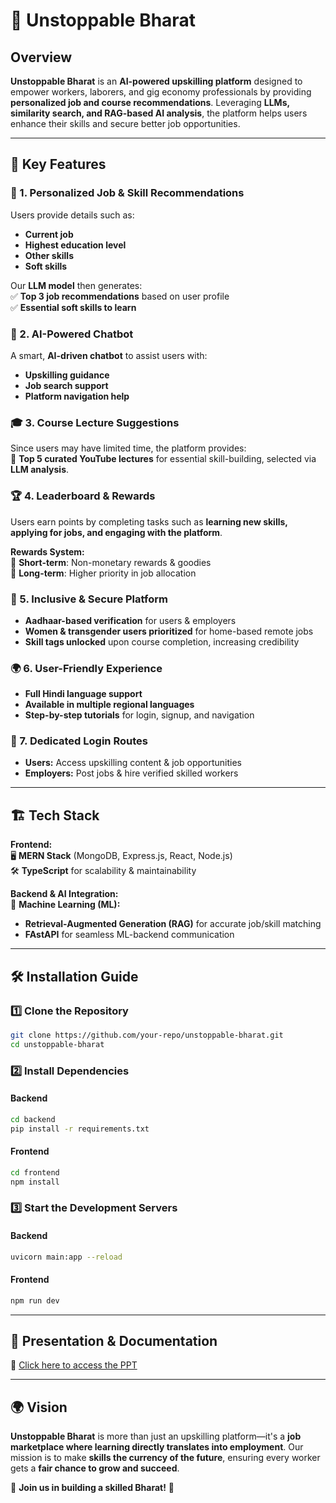 # 🚀 Unstoppable Bharat  

## Overview  

**Unstoppable Bharat** is an **AI-powered upskilling platform** designed to empower workers, laborers, and gig economy professionals by providing **personalized job and course recommendations**. Leveraging **LLMs, similarity search, and RAG-based AI analysis**, the platform helps users enhance their skills and secure better job opportunities.  

---

## 🌟 Key Features  

### 🔹 1. Personalized Job & Skill Recommendations  
Users provide details such as:  

- **Current job**  
- **Highest education level**  
- **Other skills**  
- **Soft skills**  

Our **LLM model** then generates:  
✅ **Top 3 job recommendations** based on user profile  
✅ **Essential soft skills to learn**  

### 🤖 2. AI-Powered Chatbot  
A smart, **AI-driven chatbot** to assist users with:  
- **Upskilling guidance**  
- **Job search support**  
- **Platform navigation help**  

### 🎓 3. Course Lecture Suggestions  
Since users may have limited time, the platform provides:  
📌 **Top 5 curated YouTube lectures** for essential skill-building, selected via **LLM analysis**.  

### 🏆 4. Leaderboard & Rewards  
Users earn points by completing tasks such as **learning new skills, applying for jobs, and engaging with the platform**.  

**Rewards System:**  
🔹 **Short-term**: Non-monetary rewards & goodies  
🔹 **Long-term**: Higher priority in job allocation  

### 🔐 5. Inclusive & Secure Platform  
- **Aadhaar-based verification** for users & employers  
- **Women & transgender users prioritized** for home-based remote jobs  
- **Skill tags unlocked** upon course completion, increasing credibility  

### 🌍 6. User-Friendly Experience  
- **Full Hindi language support**  
- **Available in multiple regional languages**  
- **Step-by-step tutorials** for login, signup, and navigation  

### 👥 7. Dedicated Login Routes  
- **Users:** Access upskilling content & job opportunities  
- **Employers:** Post jobs & hire verified skilled workers  

---

## 🏗️ Tech Stack  

**Frontend:**  
🖥️ **MERN Stack** (MongoDB, Express.js, React, Node.js)  
🛠️ **TypeScript** for scalability & maintainability  

**Backend & AI Integration:**  
🤖 **Machine Learning (ML):**  
- **Retrieval-Augmented Generation (RAG)** for accurate job/skill matching  
- **FAstAPI** for seamless ML-backend communication  

---

## 🛠️ Installation Guide  

### 1️⃣ Clone the Repository  
```bash
git clone https://github.com/your-repo/unstoppable-bharat.git
cd unstoppable-bharat
```

### 2️⃣ Install Dependencies  
#### Backend  
```bash
cd backend
pip install -r requirements.txt
```

#### Frontend  
```bash
cd frontend
npm install
```

### 3️⃣ Start the Development Servers  
#### Backend  
```bash
uvicorn main:app --reload
```

#### Frontend  
```bash
npm run dev
```

---

## 📂 Presentation & Documentation  

📌 [Click here to access the PPT](https://www.canva.com/design/DAGOG2eWIW0/5mZMFEVHDtAiFBiJ2gSleQ/edit?utm_content=DAGOG2eWIW0&utm_campaign=designshare&utm_medium=link2&utm_source=sharebutton)  

---

## 🌍 Vision  

**Unstoppable Bharat** is more than just an upskilling platform—it's a **job marketplace where learning directly translates into employment**. Our mission is to make **skills the currency of the future**, ensuring every worker gets a **fair chance to grow and succeed**.  

💪 **Join us in building a skilled Bharat!** 🚀  
```  
